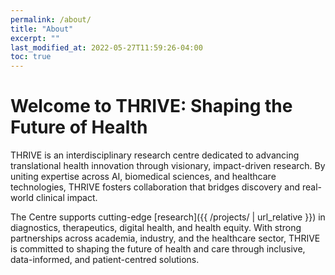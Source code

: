```yaml
---
permalink: /about/
title: "About"
excerpt: ""
last_modified_at: 2022-05-27T11:59:26-04:00
toc: true
---
```


# Welcome to THRIVE: Shaping the Future of Health

THRIVE is an interdisciplinary research centre dedicated to advancing translational health innovation through visionary, impact-driven research. By uniting expertise across AI, biomedical sciences, and healthcare technologies, THRIVE fosters collaboration that bridges discovery and real-world clinical impact.

The Centre supports cutting-edge [research]({{ /projects/ | url_relative }}) in diagnostics, therapeutics, digital health, and health equity. With strong partnerships across academia, industry, and the healthcare sector, THRIVE is committed to shaping the future of health and care through inclusive, data-informed, and patient-centred solutions.

